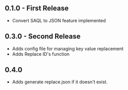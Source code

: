 ## 0.1.0 - First Release
* Convert SAQL to JSON feature implemented
## 0.3.0 - Second Release
* Adds config file for managing key value replacement
* Adds Replace ID's function
## 0.4.0
* Adds generate replace.json if it doesn't exist.
